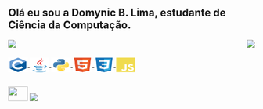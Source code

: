 <h2>Olá eu sou a Domynic B. Lima, estudante de Ciência da Computação.</h2>

<div>
  <a href="https://github.com/DomynicBl/">
  <img height="180em" src="https://github-readme-stats.vercel.app/api?username=DomynicBl&show_icons=true&theme=github_dark&includ_all_comits=true&cont_private=true"/>
  <img align="right" height="180em" src="https://github-readme-stats.vercel.app/api/top-langs/?username=DomynicBl&layout=compact&langs_count=16&theme=github_dark"/>
</div>

<div style="display: inline_block"><br>
  <img align="center" alt="Dom-C" height="30" width="40" src="https://raw.githubusercontent.com/devicons/devicon/master/icons/c/c-original.svg">
  <img align="center" alt="Dom-Java" height="30" width="40" src="https://raw.githubusercontent.com/devicons/devicon/master/icons/java/java-original.svg">
  <img align="center" alt="Dom-Python" height="30" width="40" src="https://raw.githubusercontent.com/devicons/devicon/master/icons/python/python-original.svg">
  <img align="center" alt="Dom-HTML" height="30" width="40" src="https://raw.githubusercontent.com/devicons/devicon/master/icons/html5/html5-original.svg">
  <img align="center" alt="Dom-CSS" height="30" width="40" src="https://raw.githubusercontent.com/devicons/devicon/master/icons/css3/css3-original.svg">
  <img align="center" alt="Dom-Js" height="30" width="40" src="https://raw.githubusercontent.com/devicons/devicon/master/icons/javascript/javascript-plain.svg">
</div>
  
  ##
 
<div> 
  <a href="https://www.linkedin.com/in/domynic-dev/" target="_blank"><img height="30" width="40" src="https://cdn.jsdelivr.net/gh/devicons/devicon/icons/linkedin/linkedin-original.svg"></a> 
  <a href ="mailto:domynicbarroslima@gmail.com"><img src="https://img.shields.io/badge/-Gmail-%23333?style=for-the-badge&logo=gmail&logoColor=white" target="_blank"></a>
</div>
